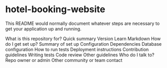 # hotel-booking-website
This README would normally document whatever steps are necessary to get your application up and running.

What is this repository for?
Quick summary
Version
Learn Markdown
How do I get set up?
Summary of set up
Configuration
Dependencies
Database configuration
How to run tests
Deployment instructions
Contribution guidelines
Writing tests
Code review
Other guidelines
Who do I talk to?
Repo owner or admin
Other community or team contact
